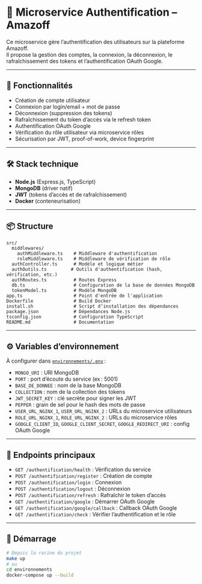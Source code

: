 # 🔐 Microservice Authentification – Amazoff

Ce microservice gère l’authentification des utilisateurs sur la plateforme Amazoff.  
Il propose la gestion des comptes, la connexion, la déconnexion, le rafraîchissement des tokens et l’authentification OAuth Google.

---

## 🚀 Fonctionnalités

- Création de compte utilisateur
- Connexion par login/email + mot de passe
- Déconnexion (suppression des tokens)
- Rafraîchissement du token d’accès via le refresh token
- Authentification OAuth Google
- Vérification du rôle utilisateur via microservice rôles
- Sécurisation par JWT, proof-of-work, device fingerprint

---

## 🛠️ Stack technique

- **Node.js** (Express.js, TypeScript)
- **MongoDB** (driver natif)
- **JWT** (tokens d’accès et de rafraîchissement)
- **Docker** (conteneurisation)

---

## 📦 Structure

```
src/
  middlewares/
    authMiddleware.ts    # Middleware d'authentification
    roleMiddleware.ts    # Middleware de vérification de rôle
  authController.ts      # Modèle et logique métier
  authOutils.ts         # Outils d'authentification (hash, vérification, etc.)
  authRoutes.ts          # Routes Express
  db.ts                  # Configuration de la base de données MongoDB
  tokenModel.ts          # Modèle MongoDB
app.ts                   # Point d'entrée de l'application
Dockerfile               # Build Docker
install.sh               # Script d’installation des dépendances
package.json             # Dépendances Node.js
tsconfig.json            # Configuration TypeScript
README.md                # Documentation
```

---

## ⚙️ Variables d’environnement

À configurer dans [`environnements/.env`](../../../../../environnements/.env) :

- `MONGO_URI` : URI MongoDB
- `PORT` : port d’écoute du service (ex : 5001)
- `BASE_DE_DONNEE` : nom de la base MongoDB
- `COLLECTION` : nom de la collection des tokens
- `JWT_SECRET_KEY` : clé secrète pour signer les JWT
- `PEPPER` : grain de sel pour le hash des mots de passe
- `USER_URL_NGINX_1`, `USER_URL_NGINX_2` : URLs du microservice utilisateurs
- `ROLE_URL_NGINX_1`, `ROLE_URL_NGINX_2` : URLs du microservice rôles
- `GOOGLE_CLIENT_ID`, `GOOGLE_CLIENT_SECRET`, `GOOGLE_REDIRECT_URI` : config OAuth Google

---

## 🔗 Endpoints principaux

- `GET /authentification/health` : Vérification du service
- `POST /authentification/register` : Création de compte
- `POST /authentification/login` : Connexion
- `POST /authentification/logout` : Déconnexion
- `POST /authentification/refresh` : Rafraîchir le token d’accès
- `GET /authentification/google` : Démarrer OAuth Google
- `GET /authentification/google/callback` : Callback OAuth Google
- `GET /authentification/check` : Vérifier l’authentification et le rôle

---

## 🚦 Démarrage

```bash
# Depuis la racine du projet
make up
# ou
cd environnements
docker-compose up --build
```